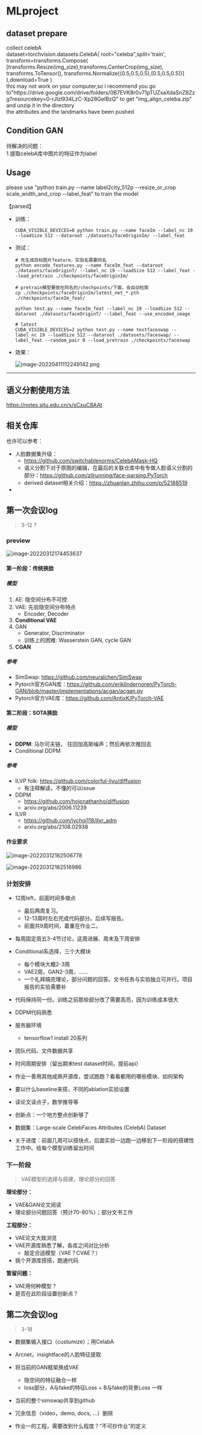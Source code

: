 # MLproject
<h2>dataset prepare</h2>
collect celebA<br>
dataset=torchvision.datasets.CelebA(
        root="celeba",split='train',
        transform=transforms.Compose(
            [transforms.Resize(img_size),transforms.CenterCrop(img_size),
             transforms.ToTensor(), transforms.Normalize((0.5,0.5,0.5),(0.5,0.5,0.5))]
        ),download=True
    )<br>
this may not work on your computer,so i recommend you go to"https://drive.google.com/drive/folders/0B7EVK8r0v71pTUZsaXdaSnZBZzg?resourcekey=0-rJlzl934LzC-Xp28GeIBzQ" to get "img_align_celeba.zip" and unzip it in the directory<br>
the attributes and the landmarks have been pushed<br>

<h2>Condition GAN </h2>
待解决的问题：<br>
1.提取celebA库中图片的特征作为label

<h2>Usage</h2>
please use "python train.py --name label2city_512p --resize_or_crop scale_width_and_crop --label_feat" to train the model<br>

【parsed】

- 训练： 
   ```shell
   CUDA_VISIBLE_DEVICES=0 python train.py --name faceIm --label_nc 19 --loadSize 512 --dataroot ./datasets/faceOriginIm/ --label_feat
   ```
   
- 测试：
   ```shell
   # 先生成目标图片feature，实验名需要同名
   python encode_features.py --name faceIm_feat --dataroot ./datasets/faceOriginT/ --label_nc 19 --loadSize 512 --label_feat --load_pretrain ./checkpoints/faceOriginIm/
   
   # pretrain模型要放在同名的/chechpoints/下面，会自动检索
   cp ./checkpoints/faceOriginIm/latest_net_*.pth ./checkpoints/faceIm_feat/
   
   python test.py --name faceIm_feat --label_nc 19 --loadSize 512 --dataroot ./datasets/faceOriginT/ --label_feat --use_encoded_image
   
   # latest
   CUDA_VISIBLE_DEVICES=2 python test.py --name testfaceswap --label_nc 19 --loadSize 512 --dataroot ./datasets/faceswap/ --label_feat --random_pair 0 --load_pretrain ./checkpoints/faceswap
   ```
   
- 效果：

   ![image-20220411112249142.png](https://s2.loli.net/2022/04/11/UuDkeL1zCxw5FqE.png)

---

## 语义分割使用方法

https://notes.sjtu.edu.cn/s/sCxuC8AAt

## 相关仓库
也许可以参考：
- 人脸数据集升级：
  - https://github.com/switchablenorms/CelebAMask-HQ
  - 语义分割下对于原图的编辑，在最后的关联仓库中有专做人脸语义分割的部分：https://github.com/zllrunning/face-parsing.PyTorch
  - derived dataset相关介绍：https://zhuanlan.zhihu.com/p/52188519
- 


## 第一次会议log

> 3-12 ?

### preview

![image-20220312174453637](./img/image-20220312174453637.png)

#### 第一阶段：传统换脸

##### 模型

1. AE: 隐空间分布不可控
2. VAE: 先验隐空间分布特点
   - Encoder, Decoder
3. **Conditional VAE**
4. GAN
     - Generator, Discriminator
     - 训练上的困难: Wasserstein GAN, cycle GAN
5.  **CGAN**

##### 参考

- SimSwap: https://github.com/neuralchen/SimSwap
- Pytorch官方GAN库：https://github.com/eriklindernoren/PyTorch-GAN/blob/master/implementations/acgan/acgan.py
- Pytorch官方VAE库：https://github.com/AntixK/PyTorch-VAE

#### 第二阶段：SOTA换脸

##### 模型

- **DDPM**: 马尔可夫链， 往回加高斯噪声；然后再依次推回去
- Conditional DDPM

##### 参考

- ILVP folk: https://github.com/colorful-liyu/diffusion
  - 有注释解读，不懂的可以issue
- DDPM
  - https://github.com/hojonathanho/diffusion
  - arxiv.org/abs/2006.11239
- ILVR
  - https://github.com/jychoi118/ilvr_adm
  - arxiv.org/abs/2108.02938

#### 作业要求

![image-20220312182506778](./img/image-20220312182506778.png)

![image-20220312182516986](./img/image-20220312182516986.png)

### 计划安排

- 12周left，前面时间多做点
  - 最后两周复习。
  - 12-13周时左右完成代码部分。后续写报告。
  - 前面共9周时间，着重在作业二。
- 每周固定周五3-4节讨论，这周进展、周末及下周安排
- Conditional系选择，三个大模块
  - 每个模块大概2-3周
  - VAE2周，GAN2-3周，……
  - 一个礼拜搞完理论，部分问题的回答。文书任务与实验独立可并行。项目报告的实验需要补
- 代码保持同一份。训练之前那些部分改了需要高亮，因为训练成本很大



- DDPM代码熟悉
- 服务器环境
  - tensorflow1 install 20系列
- 团队代码、文件数据共享
- 时间周期安排（留出期末test dataset时间，提前api）
- 作业一善用其他成熟开源库，尝试跑跑？看看都用的哪些模块、如何架构
- 要以什么baseline来搭，不同的ablation实验设置
- 读论文读点子，数学推导等
- 创新点：一个地方整点创新够了
- 数据集：Large-scale CelebFaces Attributes (CelebA) Dataset
- 关于进度：前面几周可以搭快点，后面实验一边跑一边移到下一阶段的搭建性工作中。给每个模型训练留出时间

### 下一阶段

> VAE模型的选择与搭建，理论部分的回答

**理论部分：**

- VAE&GAN论文阅读
- 理论部分问题回答（预计70-80%）；部分文书工作

**工程部分：**

- VAE论文大致浏览
- VAE开源库熟悉了解，各库之间对比分析
  - 敲定合适模型（VAE？CVAE？）
- 挑个开源库搭搭，跑通代码

**暂留问题：**

- VAE用何种模型？
- 是否在此阶段设置创新点？

## 第二次会议log
> 3-18

- 数据集输入接口（custumize）；用CelabA
- Arcnet，insightface的人脸特征提取
- 将当前的GAN框架换成VAE
  - 隐空间的特征融合一样
  - loss部分，A与fake的特征Loss + B与fake的背景Loss 一样


- 当前的整个simswap共享到github
- 冗余信息（video，demo, docs, ...）删除
- 作业一的工程，需要改到什么程度？“不可抄作业”的定义
